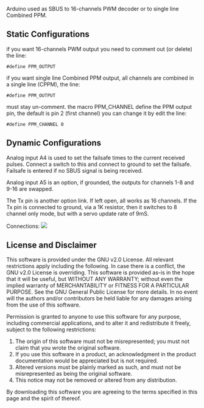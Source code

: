 Arduino used as SBUS to 16-channels PWM decoder or to single line Combined PPM.

## Static Configurations
if you want 16-channels PWM output you need to comment out (or delete) the line:

    #define PPM_OUTPUT 
if you want single line Combined PPM output, all channels are combined in a single line (CPPM), the line:

    #define PPM_OUTPUT
must stay un-comment. the macro PPM_CHANNEL define the PPM output pin, the default is pin 2 (first channel) you can change it by edit the line:

    #define PPM_CHANNEL 0


## Dynamic Configurations
Analog input A4 is used to set the failsafe times to the current received pulses.
Connect a switch to this and connect to ground to set the failsafe.
Failsafe is entered if no SBUS signal is being received.

Analog input A5 is an option, if grounded, the outputs for channels 1-8 and 9-16
are swapped.

The Tx pin is another option link. If left open, all works as 16 channels.
If the Tx pin is connected to ground, via a 1K resistor, then it switches 
to 8 channel only mode, but with a servo update rate of 9mS.

Connections:
<img src="Docs/Wiring.jpg"/>


## License and Disclaimer
This software is provided under the GNU v2.0 License. All relevant restrictions apply including the following. In case there is a conflict, the GNU v2.0 License is overriding.
This software is provided as-is in the hope that it will be useful, but WITHOUT ANY WARRANTY; without even the implied warranty of MERCHANTABILITY or FITNESS FOR A PARTICULAR PURPOSE. See the GNU General Public License for more details. In no event will the authors and/or contributors be held liable for any damages arising from the use of this software.

Permission is granted to anyone to use this software for any purpose, including commercial applications, and to alter it and redistribute it freely, subject to the following restrictions:

1. The origin of this software must not be misrepresented; you must not claim that you wrote the original software.
2. If you use this software in a product, an acknowledgment in the product documentation would be appreciated but is not required.
3. Altered versions must be plainly marked as such, and must not be misrepresented as being the original software.
4. This notice may not be removed or altered from any distribution.  

By downloading this software you are agreeing to the terms specified in this page and the spirit of thereof.
